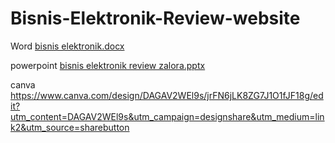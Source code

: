 # Bisnis-Elektronik-Review-website

Word
[bisnis elektronik.docx](https://github.com/AbiyanfarasDanuyasa/Bisnis-Elektronik-Review-website/files/14766061/bisnis.elektronik.docx)

powerpoint
[bisnis elektronik review zalora.pptx](https://github.com/AbiyanfarasDanuyasa/Bisnis-Elektronik-Review-website/files/14766062/bisnis.elektronik.review.zalora.pptx)

canva
https://www.canva.com/design/DAGAV2WEl9s/jrFN6jLK8ZG7J1O1fJF18g/edit?utm_content=DAGAV2WEl9s&utm_campaign=designshare&utm_medium=link2&utm_source=sharebutton
